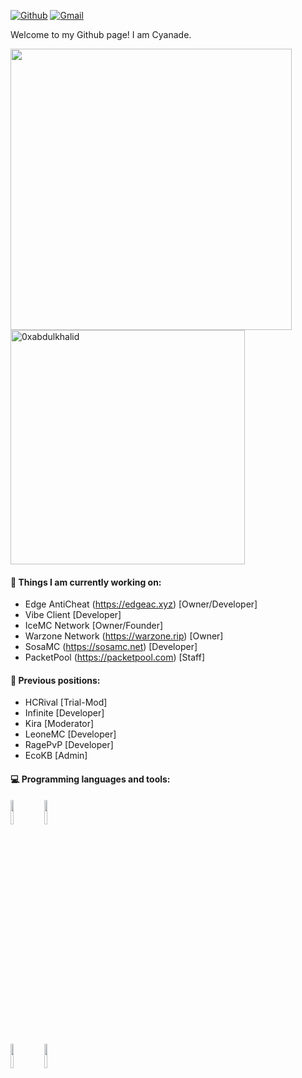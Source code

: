 [![Github](https://img.shields.io/badge/-Github-000?style=flat&logo=Github&logoColor=white)](https://github.com/Cyanade1)
[![Gmail](https://img.shields.io/badge/-Gmail-c14438?style=flat&logo=Gmail&logoColor=white)](mailto:support@edgeac.xyz)

Welcome to my Github page! I am Cyanade.

<a href="https://github.com/Cyanade1/">
  <img src="https://github-readme-stats.vercel.app/api?username=Cyanade1&include_all_commits=true&count_private=true&show_icons=true&line_height=20&title_color=7A7ADB&icon_color=2234AE&text_color=D3D3D3&bg_color=0,000000,130F40" width="450"/>
  <img src="https://github-readme-stats.vercel.app/api/top-langs?username=Cyanade1&show_icons=true&locale=en&layout=compact&line_height=20&title_color=7A7ADB&icon_color=2234AE&text_color=D3D3D3&bg_color=0,000000,130F40" width="375"  alt="0xabdulkhalid"/>

</a>
</div>

#### 🌱 Things I am currently working on: 
- Edge AntiCheat (https://edgeac.xyz) [Owner/Developer]
- Vibe Client [Developer]
- IceMC Network [Owner/Founder]
- Warzone Network (https://warzone.rip) [Owner]
- SosaMC (https://sosamc.net) [Developer]
- PacketPool (https://packetpool.com) [Staff]

#### :muscle: Previous positions:
- HCRival [Trial-Mod]
- Infinite [Developer]
- Kira [Moderator]
- LeoneMC [Developer]
- RagePvP [Developer]
- EcoKB [Admin]

#### :computer: Programming languages and tools: 

<code><img width="10%" src="https://www.vectorlogo.zone/logos/java/java-ar21.svg"></code>
<code><img width="10%" src="https://www.vectorlogo.zone/logos/apache_spark/apache_spark-ar21.svg"></code>
<br />
<code><img width="10%" src="https://www.vectorlogo.zone/logos/mongodb/mongodb-ar21.svg"></code>
<code><img width="10%" src="https://www.vectorlogo.zone/logos/git-scm/git-scm-ar21.svg"></code>
</p>
